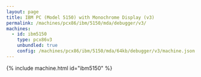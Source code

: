 ```yaml
---
layout: page
title: IBM PC (Model 5150) with Monochrome Display (v3)
permalink: /machines/pcx86/ibm/5150/mda/debugger/v3/
machines:
  - id: ibm5150
    type: pcx86v3
    unbundled: true
    config: /machines/pcx86/ibm/5150/mda/64kb/debugger/v3/machine.json
---
```


{% include machine.html id="ibm5150" %}
